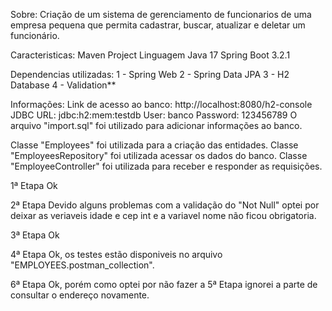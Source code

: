 Sobre:
Criação de um sistema de gerenciamento de funcionarios de uma empresa pequena que permita cadastrar, buscar, atualizar e deletar um funcionário.

Caracteristicas:
Maven Project
Linguagem Java 17
Spring Boot 3.2.1

Dependencias utilizadas:
1 - Spring Web
2 - Spring Data JPA
3 - H2 Database
4 - Validation**

Informações:
Link de acesso ao banco: http://localhost:8080/h2-console
JDBC URL: jdbc:h2:mem:testdb
User: banco
Password: 123456789
O arquivo "import.sql" foi utilizado para adicionar informações ao banco.

Classe "Employees" foi utilizada para a criação das entidades.
Classe "EmployeesRepository" foi utilizada acessar os dados do banco.
Classe "EmployeeController" foi utilizada para receber e responder as requisições.

1ª Etapa
Ok

2ª Etapa
Devido alguns problemas com a validação do "Not Null" optei por deixar as veriaveis idade e cep int e a variavel nome não ficou obrigatoria.

3ª Etapa
Ok

4ª Etapa
Ok, os testes estão disponiveis no arquivo "EMPLOYEES.postman_collection".

6ª Etapa
Ok, porém como optei por não fazer a 5ª Etapa ignorei a parte de consultar o endereço novamente.
